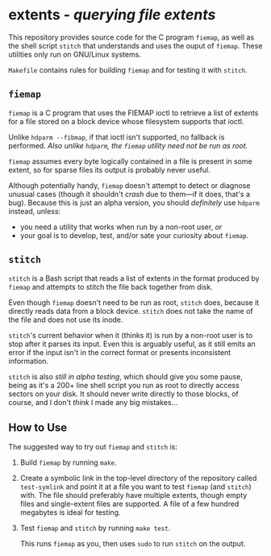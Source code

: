 # extents - *querying file extents*

This repository provides source code for the C program `fiemap`, as well as the
shell script `stitch` that understands and uses the ouput of `fiemap`. These
utilities only run on GNU/Linux systems.

`Makefile` contains rules for building `fiemap` and for testing it with
`stitch`.

## `fiemap`

`fiemap` is a C program that uses the FIEMAP ioctl to retrieve a list of
extents for a file stored on a block device whose filesystem supports that
ioctl.

Unlike `hdparm --fibmap`, if that ioctl isn't supported, no fallback is
performed. *Also unlike `hdparm`, the `fiemap` utility need not be run as
root.*

`fiemap` assumes every byte logically contained in a file is present in some
extent, so for sparse files its output is probably never useful.

Although potentially handy, `fiemap` doesn't attempt to detect or diagnose
unusual cases (though it shouldn't *crash* due to them—if it does, that's a
bug). Because this is just an alpha version, you should *definitely* use
`hdparm` instead, unless:

- you need a utility that works when run by a non-root user, *or*
- your goal is to develop, test, and/or sate your curiosity about `fiemap`.

## `stitch`

`stitch` is a Bash script that reads a list of extents in the format
produced by `fiemap` and attempts to stitch the file back together from disk.

Even though `fiemap` doesn't need to be run as root, `stitch` does, because it
directly reads data from a block device. `stitch` does not take the name of the
file and does not use its inode.

`stitch`'s current behavior when it (thinks it) is run by a non-root user is to
stop after it parses its input. Even this is arguably useful, as it still emits
an error if the input isn't in the correct format or presents inconsistent
information.

`stitch` is also *still in alpha testing*, which should give you some pause,
being as it's a 200+ line shell script you run as root to directly access
sectors on your disk. It should never write directly to those blocks, of
course, and I don't *think* I made any big mistakes...

## How to Use

The suggested way to try out `fiemap` and `stitch` is:

1. Build `fiemap` by running `make`.

2. Create a symbolic link in the top-level directory of the repository called
`test-symlink` and point it at a file you want to test `fiemap` (and `stitch`)
with. The file should preferably have multiple extents, though empty files and
single-extent files are supported. A file of a few hundred megabytes is ideal
for testing.

3. Test `fiemap` and `stitch` by running `make test`.

    This runs `fiemap` as you, then uses `sudo` to run `stitch` on the output.
